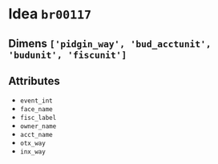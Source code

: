 # Idea `br00117`

## Dimens `['pidgin_way', 'bud_acctunit', 'budunit', 'fiscunit']`

## Attributes
- `event_int`
- `face_name`
- `fisc_label`
- `owner_name`
- `acct_name`
- `otx_way`
- `inx_way`
